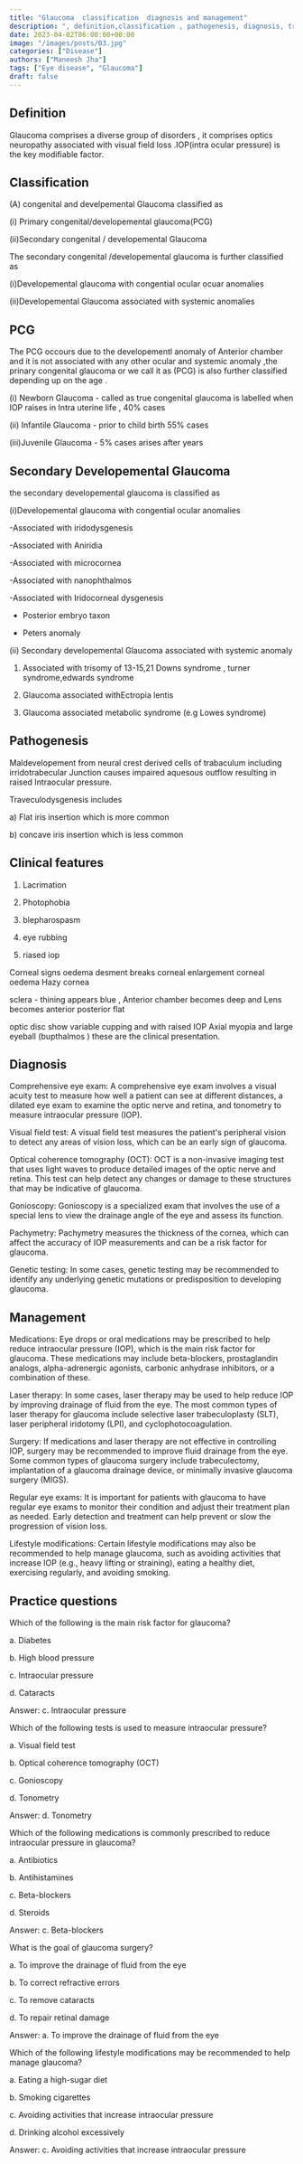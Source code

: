 ```yaml
---
title: "Glaucoma  classification  diagnosis and management" 
description: ", definition,classification , pathogenesis, diagnosis, treatment, "
date: 2023-04-02T06:00:00+00:00
image: "/images/posts/03.jpg"
categories: ["Disease"]
authors: ["Maneesh Jha"]
tags: ["Eye disease", "Glaucoma"]
draft: false
---
```

## Definition
Glaucoma comprises a diverse group of disorders , it comprises optics neuropathy associated with visual field loss .IOP(intra ocular pressure) is the key modifiable factor.

## Classification
(A) congenital and develpemental Glaucoma
classified as 

(i) Primary congenital/developemental glaucoma(PCG) 

(ii)Secondary congenital / developemental Glaucoma
              
The secondary congenital /developemental glaucoma is further classified as 

(i)Developemental glaucoma with congential ocular ocuar anomalies 

(ii)Developemental Glaucoma associated with systemic anomalies
                                                                           

## PCG
The PCG occours due to the developementl anomaly of Anterior chamber and it is not associated with any other ocular and systemic anomaly ,the prinary congenital glaucoma or we call it as (PCG) is also further classified  depending up on the age .

(i) Newborn Glaucoma - called as true congenital glaucoma is labelled when IOP raises in Intra uterine life , 40% cases

(ii) Infantile Glaucoma - prior to child birth 55% cases

(iii)Juvenile Glaucoma -  5% cases arises after  years 

## Secondary Developemental Glaucoma

the secondary developemental glaucoma is classified as

(i)Developemental glaucoma with congential ocular  anomalies 

-Associated with iridodysgenesis

-Associated with Aniridia

-Associated with microcornea

-Associated with nanophthalmos

-Associated with Iridocorneal dysgenesis

- Posterior embryo taxon

- Peters anomaly

(ii) Secondary developemental Glaucoma associated with systemic anomaly

1) Associated with trisomy of 13-15,21 Downs syndrome , turner syndrome,edwards syndrome

2) Glaucoma associated withEctropia lentis 

3) Glaucoma associated metabolic syndrome (e.g Lowes syndrome)


## Pathogenesis

Maldevelopement from neural crest derived cells of trabaculum including irridotrabecular Junction causes impaired aquesous outflow resulting in raised Intraocular pressure.

Traveculodysgenesis  includes 

a) Flat iris insertion which is more common

b) concave iris insertion which is less common


## Clinical features

1) Lacrimation

2) Photophobia

3) blepharospasm

4) eye rubbing

5) riased iop

Corneal signs
oedema 
desment breaks
corneal enlargement
corneal oedema
Hazy cornea

sclera - thining appears blue , Anterior chamber becomes deep and  Lens becomes anterior posterior flat

optic disc show variable cupping and with raised IOP Axial myopia and large eyeball (bupthalmos ) these are the clinical presentation.

## Diagnosis
Comprehensive eye exam: A comprehensive eye exam involves a visual acuity test to measure how well a patient can see at different distances, a dilated eye exam to examine the optic nerve and retina, and tonometry to measure intraocular pressure (IOP).

Visual field test: A visual field test measures the patient's peripheral vision to detect any areas of vision loss, which can be an early sign of glaucoma.

Optical coherence tomography (OCT): OCT is a non-invasive imaging test that uses light waves to produce detailed images of the optic nerve and retina. This test can help detect any changes or damage to these structures that may be indicative of glaucoma.

Gonioscopy: Gonioscopy is a specialized exam that involves the use of a special lens to view the drainage angle of the eye and assess its function.

Pachymetry: Pachymetry measures the thickness of the cornea, which can affect the accuracy of IOP measurements and can be a risk factor for glaucoma.

Genetic testing: In some cases, genetic testing may be recommended to identify any underlying genetic mutations or predisposition to developing glaucoma.
## Management
Medications: Eye drops or oral medications may be prescribed to help reduce intraocular pressure (IOP), which is the main risk factor for glaucoma. These medications may include beta-blockers, prostaglandin analogs, alpha-adrenergic agonists, carbonic anhydrase inhibitors, or a combination of these.

Laser therapy: In some cases, laser therapy may be used to help reduce IOP by improving drainage of fluid from the eye. The most common types of laser therapy for glaucoma include selective laser trabeculoplasty (SLT), laser peripheral iridotomy (LPI), and cyclophotocoagulation.

Surgery: If medications and laser therapy are not effective in controlling IOP, surgery may be recommended to improve fluid drainage from the eye. Some common types of glaucoma surgery include trabeculectomy, implantation of a glaucoma drainage device, or minimally invasive glaucoma surgery (MIGS).

Regular eye exams: It is important for patients with glaucoma to have regular eye exams to monitor their condition and adjust their treatment plan as needed. Early detection and treatment can help prevent or slow the progression of vision loss.

Lifestyle modifications: Certain lifestyle modifications may also be recommended to help manage glaucoma, such as avoiding activities that increase IOP (e.g., heavy lifting or straining), eating a healthy diet, exercising regularly, and avoiding smoking.


## Practice questions

Which of the following is the main risk factor for glaucoma?

a. Diabetes

b. High blood pressure

c. Intraocular pressure

d. Cataracts

Answer: c. Intraocular pressure

Which of the following tests is used to measure intraocular pressure?

a. Visual field test

b. Optical coherence tomography (OCT)

c. Gonioscopy

d. Tonometry

Answer: d. Tonometry

Which of the following medications is commonly prescribed to reduce intraocular pressure in glaucoma?

a. Antibiotics

b. Antihistamines

c. Beta-blockers

d. Steroids

Answer: c. Beta-blockers

What is the goal of glaucoma surgery?

a. To improve the drainage of fluid from the eye

b. To correct refractive errors

c. To remove cataracts

d. To repair retinal damage

Answer: a. To improve the drainage of fluid from the eye

Which of the following lifestyle modifications may be recommended to help manage glaucoma?

a. Eating a high-sugar diet

b. Smoking cigarettes

c. Avoiding activities that increase intraocular pressure

d. Drinking alcohol excessively

Answer: c. Avoiding activities that increase intraocular pressure
